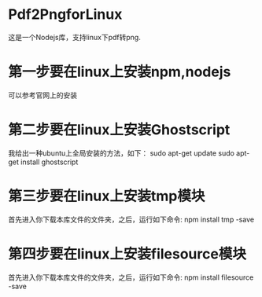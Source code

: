 # Pdf2PngforLinux
这是一个Nodejs库，支持linux下pdf转png.
# 第一步要在linux上安装npm,nodejs
可以参考官网上的安装
# 第二步要在linux上安装Ghostscript
我给出一种ubuntu上全局安装的方法，如下：
sudo apt-get update
sudo apt-get install ghostscript
# 第三步要在linux上安装tmp模块
  首先进入你下载本库文件的文件夹，之后，运行如下命令:
  npm install tmp -save
# 第四步要在linux上安装filesource模块
  首先进入你下载本库文件的文件夹，之后，运行如下命令:
  npm install filesource -save
